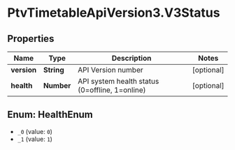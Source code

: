 # PtvTimetableApiVersion3.V3Status

## Properties
Name | Type | Description | Notes
------------ | ------------- | ------------- | -------------
**version** | **String** | API Version number | [optional] 
**health** | **Number** | API system health status (0&#x3D;offline, 1&#x3D;online) | [optional] 

<a name="HealthEnum"></a>
## Enum: HealthEnum

* `_0` (value: `0`)
* `_1` (value: `1`)

